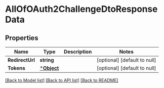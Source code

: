 # AllOfOAuth2ChallengeDtoResponseData

## Properties
Name | Type | Description | Notes
------------ | ------------- | ------------- | -------------
**RedirectUrl** | **string** |  | [optional] [default to null]
**Tokens** | [***Object**](.md) |  | [optional] [default to null]

[[Back to Model list]](../README.md#documentation-for-models) [[Back to API list]](../README.md#documentation-for-api-endpoints) [[Back to README]](../README.md)

